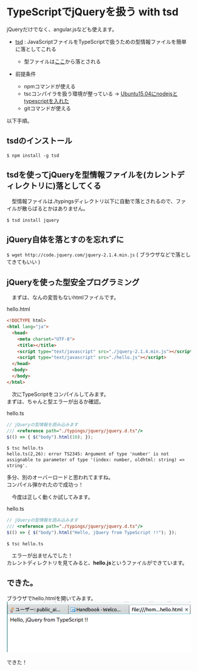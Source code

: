 # TypeScriptでjQueryを扱う with tsd

jQueryだけでなく、angular.jsなども使えます。

* [tsd](https://github.com/DefinitelyTyped/tsd) : JavaScriptファイルをTypeScriptで扱うための型情報ファイルを簡単に落としてこれる
  - 型ファイルは[ここ](https://github.com/borisyankov/DefinitelyTyped)から落とされる

* 前提条件
  - npmコマンドが使える
  - tscコンパイラを扱う環境が整っている -> [Ubuntu15.04にnodejsとtypescriptを入れた](/posts/2015-08-15-Ubuntu15.04にnodejsとtypescriptを入れた.html)
  - gitコマンドが使える


以下手順。


## tsdのインストール

```
$ npm install -g tsd
```


## tsdを使ってjQueryを型情報ファイルを(カレントディレクトリに)落としてくる

　型情報ファイルは./typingsディレクトリ以下に自動で落とされるので、ファイルが散らばるとかはありません。

```
$ tsd install jquery
```


## jQuery自体を落とすのを忘れずに

``$ wget http://code.jquery.com/jquery-2.1.4.min.js``
( ブラウザなどで落としてきてもいい )


## jQueryを使った型安全プログラミング

　まずは、なんの変哲もないhtmlファイルです。  

hello.html
```html
<!DOCTYPE html>
<html lang="ja">
  <head>
    <meta charset="UTF-8">
    <title></title>
    <script type="text/javascript" src="./jquery-2.1.4.min.js"></script>
    <script type="text/javascript" src="./hello.js"></script>
  </head>
  <body>
  </body>
</html>
```

　次にTypeScriptをコンパイルしてみます。  
まずは、ちゃんと型エラーが出るか確認。  

hello.ts
```typescript
// jQueryの型情報を読み込みます
/// <reference path="./typings/jquery/jquery.d.ts"/>
$(() => { $("body").html(10); });
```

```
$ tsc hello.ts
hello.ts(2,26): error TS2345: Argument of type 'number' is not assignable to parameter of type '(index: number, oldhtml: string) => string'.
```

多分、別のオーバーロードと思われてますね。  
コンパイル弾かれたので成功っ！  

　今度は正しく動くか試してみます。  

hello.ts
```typescript
// jQueryの型情報を読み込みます
/// <reference path="./typings/jquery/jquery.d.ts"/>
$(() => { $("body").html("Hello, jQuery from TypeScript !!"); });
```

```
$ tsc hello.ts
```

　エラーが出ませんでした！  
カレントディレクトリを見てみると、**hello.js**というファイルができています。  


## できた。
ブラウザでhello.htmlを開いてみます。
![Result](/images/2015-08-19-TypeScriptでjQueryを扱う_with_tsd-1.png)


できた！
